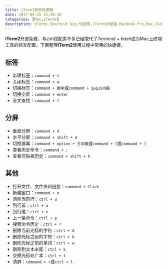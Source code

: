 ```yaml
---
title: iTerm2常用快捷键
date: 2017-04-25 15:39:30
categories: [Mac,iTerms]
description: iTerms,Shortcut key,快捷键,iTerms快捷建,MacBook Pro,Mac,Tools,Mac开发常用工具
---
```

**iTerm2**开源免费，与*zsh*搭配差不多已经取代了*Terminal + bash*成为Mac上终端工具的标准配置。下面整理**iTerm2**使用过程中常用的快捷键。

## 标签
- 新建标签：`command + t`
- 关闭标签：`command + w`
- 切换标签：`command + 数字`或`command + 左右方向键`
- 切换全屏：`command + enter`
- 全文查找：`command + f`

## 分屏
- 垂直分屏：`command + d`
- 水平分屏：`command + shift + d`
- 切换屏幕：`command + option + 方向键`或`command + [`或`command + ]`
- 查看历史命令：`command + ;`
- 查看剪贴板历史：`command + shift + h`

## 其他
- 打开文件、文件夹和链接：`command + Click`
- 新建窗口：`command + n`
- 清除当前行：`ctrl + u`
- 到行首：`ctrl + a`
- 到行尾：`ctrl + e`
- 上一条命令：`ctrl + p`
- 搜索命令历史：`ctrl + r`
- 删除当前光标的字符：`ctrl + d`
- 删除光标之前的字符：`ctrl + h`
- 删除光标之前的单词：`ctrl + w`
- 删除到文本末尾：`ctrl + k`
- 交换光标处广本：`ctrl + t`
- 清屏：`command + r`或`ctrl + l`

